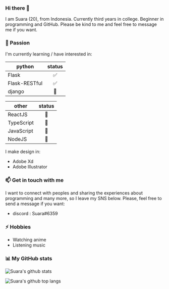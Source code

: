 ### Hi there 👋

I am Suara (20), from Indonesia. Currently third years in college. Beginner in programming and GitHub. Please be kind to me and feel free to message me if you want.

### 🌱 Passion

I'm currently learning / have interested in:

| python       | status |
| ------------- |:------:|
| Flask         |✅     |
| Flask-RESTful |✅     |
| django        |🔄     |

| other         | status |
| ------------- |:------:|
| ReactJS       |🔄     |
| TypeScript    |🔄     |
| JavaScript    |🔄     |
| NodeJS        |🔄     |

I make design in:

- Adobe Xd
- Adobe Illustrator

### 📫 Get in touch with me

I want to connect with peoples and sharing the experiences about programming and many more, so I leave my SNS below. Please, feel free to send a message if you want:

- discord : Suara#6359

### ⚡ Hobbies

- Watching anime
- Listening music

### 📊 My GitHub stats

![Suara's github stats](https://github-readme-stats.vercel.app/api?username=suarasiy&show_icons=true&theme=react)

![Suara's github top langs](https://github-readme-stats.vercel.app/api/top-langs/?username=suarasiy&theme=react)


<!--
**suarasiy/suarasiy** is a ✨ _special_ ✨ repository because its `README.md` (this file) appears on your GitHub profile.

Here are some ideas to get you started:

- 🔭 I’m currently working on ...
- 🌱 I’m currently learning ...
- 👯 I’m looking to collaborate on ...
- 🤔 I’m looking for help with ...
- 💬 Ask me about ...
- 📫 How to reach me: ...
- 😄 Pronouns: ...
- ⚡ Fun fact: ...
-->
